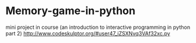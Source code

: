 # Memory-game-in-python
mini project in course (an introduction to interactive programming in python part 2)
http://www.codeskulptor.org/#user47_iZSXNvq3VAf32xc.py
